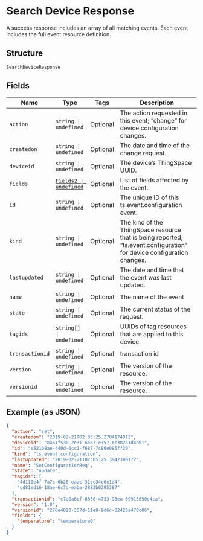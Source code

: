 
# Search Device Response

A success response includes an array of all matching events. Each event includes the full event resource definition.

## Structure

`SearchDeviceResponse`

## Fields

| Name | Type | Tags | Description |
|  --- | --- | --- | --- |
| `action` | `string \| undefined` | Optional | The action requested in this event; “change” for device configuration changes. |
| `createdon` | `string \| undefined` | Optional | The date and time of the change request. |
| `deviceid` | `string \| undefined` | Optional | The device’s ThingSpace UUID. |
| `fields` | [`Fields2 \| undefined`](../../doc/models/fields-2.md) | Optional | List of fields affected by the event. |
| `id` | `string \| undefined` | Optional | The unique ID of this ts.event.configuration event. |
| `kind` | `string \| undefined` | Optional | The kind of the ThingSpace resource that is being reported; “ts.event.configuration” for device configuration changes. |
| `lastupdated` | `string \| undefined` | Optional | The date and time that the event was last updated. |
| `name` | `string \| undefined` | Optional | The name of the event |
| `state` | `string \| undefined` | Optional | The current status of the request. |
| `tagids` | `string[] \| undefined` | Optional | UUIDs of tag resources that are applied to this device. |
| `transactionid` | `string \| undefined` | Optional | transaction id |
| `version` | `string \| undefined` | Optional | The version of the resource. |
| `versionid` | `string \| undefined` | Optional | The version of the resource. |

## Example (as JSON)

```json
{
  "action": "set",
  "createdon": "2019-02-21T02:05:25.270417481Z",
  "deviceid": "8461f530-2e31-6e87-e357-6c38251d4d01",
  "id": "e521b8ae-440d-6cc1-f687-7c80e085ff29",
  "kind": "ts.event.configuration",
  "lastupdated": "2019-02-21T02:05:25.394230017Z",
  "name": "SetConfigurationReq",
  "state": "update",
  "tagids": [
    "4d110e4f-7a7c-6b26-eaac-31cc34c6e1d4",
    "cd81ed16-18ae-6c7d-eaba-2883b0395387"
  ],
  "transactionid": "c7a0a8cf-6856-4733-93ea-69913650e4ca",
  "version": "1.0",
  "versionid": "270e4820-357d-11e9-9d6c-02420a470c06",
  "fields": {
    "temperature": "temperature0"
  }
}
```

